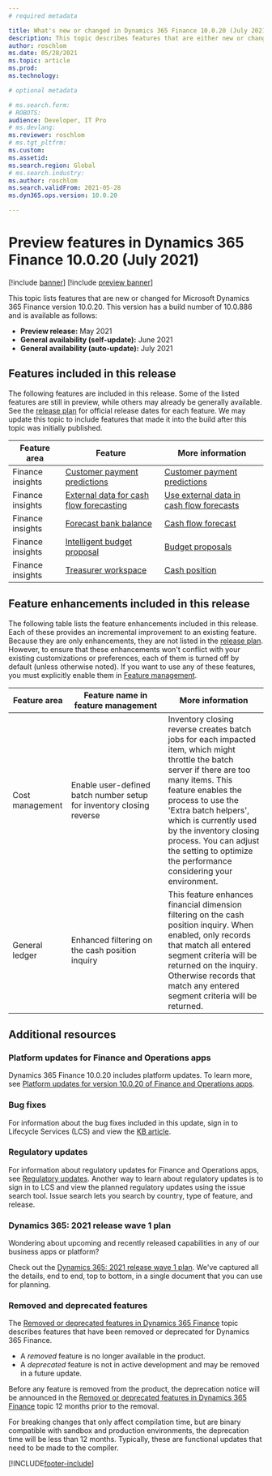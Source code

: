 ```yaml
---
# required metadata

title: What's new or changed in Dynamics 365 Finance 10.0.20 (July 2021)
description: This topic describes features that are either new or changed in the Dynamics 365 Finance version 10.0.20 preview release.
author: roschlom
ms.date: 05/28/2021
ms.topic: article
ms.prod: 
ms.technology: 

# optional metadata

# ms.search.form: 
# ROBOTS: 
audience: Developer, IT Pro
# ms.devlang: 
ms.reviewer: roschlom
# ms.tgt_pltfrm: 
ms.custom: 
ms.assetid: 
ms.search.region: Global
# ms.search.industry: 
ms.author: roschlom
ms.search.validFrom: 2021-05-28 
ms.dyn365.ops.version: 10.0.20

---
```


# Preview features in Dynamics 365 Finance 10.0.20 (July 2021)

[!include [banner](../includes/banner.md)]
[!include [preview banner](../includes/preview-banner.md)]

This topic lists features that are new or changed for Microsoft Dynamics 365 Finance version 10.0.20. This version has a build number of 10.0.886 and is available as follows:

- **Preview release:** May 2021
- **General availability (self-update):** June 2021
- **General availability (auto-update):** July 2021

## Features included in this release

The following features are included in this release. Some of the listed features are still in preview, while others may already be generally available. See the [release plan](/dynamics365/release-plans/) for official release dates for each feature. We may update this topic to include features that made it into the build after this topic was initially published.

| Feature area | Feature | More information |
|----|----|----|
| Finance insights | [Customer payment predictions](/dynamics365-release-plan/2021wave1/finance-operations/dynamics365-finance/customer-payment-predictions) | [Customer payment predictions](../finance-insights/payment-insights-overview.md) |
| Finance insights | [External data for cash flow forecasting](/dynamics365-release-plan/2021wave1/finance-operations/dynamics365-finance/external-data-cash-forecasting) | [Use external data in cash flow forecasts](../finance-insights/external-data-in-cash-flow.md) |
| Finance insights | [Forecast bank balance](/dynamics365-release-plan/2021wave1/finance-operations/dynamics365-finance/forecast-bank-balance) | [Cash flow forecast](../finance-insights/cash-flow-forecast-intro.md) |
| Finance insights | [Intelligent budget proposal](/dynamics365-release-plan/2021wave1/finance-operations/dynamics365-finance/intelligent-budget-proposal) | [Budget proposals](../finance-insights/budget-proposals.md) |
| Finance insights | [Treasurer workspace](/dynamics365-release-plan/2021wave1/finance-operations/dynamics365-finance/treasurer-workspace) | [Cash position](../finance-insights/cash-position.md) |


## Feature enhancements included in this release

The following table lists the feature enhancements included in this release. Each of these provides an incremental improvement to an existing feature. Because they are only enhancements, they are not listed in the [release plan](/dynamics365-release-plan/2021wave1/finance-operations/dynamics365-supply-chain-management/planned-features). However, to ensure that these enhancements won't conflict with your existing customizations or preferences, each of them is turned off by default (unless otherwise noted). If you want to use any of these features, you must explicitly enable them in [Feature management](../../fin-ops-core/fin-ops/get-started/feature-management/feature-management-overview.md).

| Feature area | Feature&nbsp;name&nbsp;in feature&nbsp;management | More information |
|---|---|---|
| Cost management | Enable user-defined batch number setup for inventory closing reverse|Inventory closing reverse creates batch jobs for each impacted item, which might throttle the batch server if there are too many items. This feature enables the process to use the 'Extra batch helpers', which is currently used by the inventory closing process. You can adjust the setting to optimize the performance considering your environment. |
| General ledger | Enhanced filtering on the cash position inquiry | This feature enhances financial dimension filtering on the cash position inquiry. When enabled, only records that match all entered segment criteria will be returned on the inquiry. Otherwise records that match any entered segment criteria will be returned.  |

## Additional resources

### Platform updates for Finance and Operations apps
Dynamics 365 Finance 10.0.20 includes platform updates. To learn more, see [Platform updates for version 10.0.20 of Finance and Operations apps](../../fin-ops-core/dev-itpro/get-started/whats-new-platform-updates-10-0-19.md). 

### Bug fixes 
For information about the bug fixes included in this update, sign in to Lifecycle Services (LCS) and view the [KB article](https://fix.lcs.dynamics.com/Issue/Details?bugId=586707&dbType=3&qc=8ceac0f0497f2976cd2a5c96d089ccb226a8f42284a2556ab1b6f221ccb0452f).

### Regulatory updates
For information about regulatory updates for Finance and Operations apps, see [Regulatory updates](../localizations/regulatory-updates.md). Another way to learn about regulatory updates is to sign in to LCS and view the planned regulatory updates using the issue search tool. Issue search lets you search by country, type of feature, and release. 

### Dynamics 365: 2021 release wave 1 plan

Wondering about upcoming and recently released capabilities in any of our business apps or platform?

Check out the [Dynamics 365: 2021 release wave 1 plan](/dynamics365-release-plan/2021wave1/). We've captured all the details, end to end, top to bottom, in a single document that you can use for planning.

### Removed and deprecated features

The [Removed or deprecated features in Dynamics 365 Finance](removed-deprecated-features-finance.md) topic describes features that have been removed or deprecated for Dynamics 365 Finance.

- A *removed* feature is no longer available in the product.
- A *deprecated* feature is not in active development and may be removed in a future update.

Before any feature is removed from the product, the deprecation notice will be announced in the [Removed or deprecated features in Dynamics 365 Finance](removed-deprecated-features-finance.md) topic 12 months prior to the removal.

For breaking changes that only affect compilation time, but are binary compatible with sandbox and production environments, the deprecation time will be less than 12 months. Typically, these are functional updates that need to be made to the compiler.


[!INCLUDE[footer-include](../../includes/footer-banner.md)]
